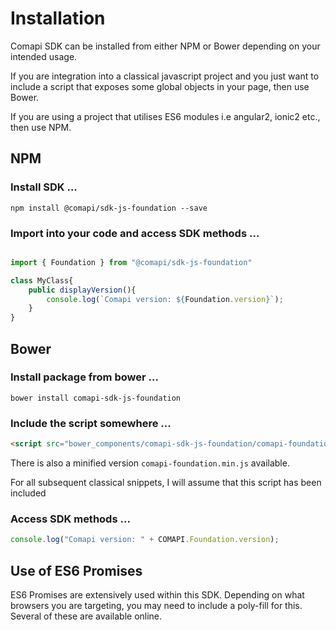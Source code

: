 # Installation

Comapi SDK can be installed from either NPM or Bower depending on your intended usage.

If you are integration into a classical javascript project and you just want to include a script that exposes some global objects in your page, then use Bower.

If you are using a project that utilises ES6 modules i.e angular2, ionic2 etc., then use NPM. 

## NPM

### Install SDK ...

```shell
npm install @comapi/sdk-js-foundation --save
```

### Import into your code and access SDK methods ...

```javascript

import { Foundation } from "@comapi/sdk-js-foundation"

class MyClass{
    public displayVersion(){
        console.log(`Comapi version: ${Foundation.version}`);
    }
}

```


## Bower

### Install package from bower ...

```shell
bower install comapi-sdk-js-foundation
```

### Include the script somewhere ...

```html
<script src="bower_components/comapi-sdk-js-foundation/comapi-foundation.js"></script>
```

There is also a minified version `comapi-foundation.min.js` available.

For all subsequent classical snippets, I will assume that this script has been included

### Access SDK methods ...

```javascript
console.log("Comapi version: " + COMAPI.Foundation.version);
```

## Use of ES6 Promises

ES6 Promises are extensively used within this SDK. Depending on what browsers you are targeting, you may need to include a poly-fill for this. Several of these are available online.